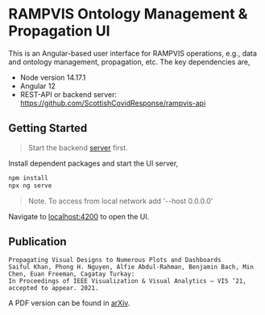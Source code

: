 # RAMPVIS Ontology Management & Propagation UI

This is an Angular-based user interface for RAMPVIS operations, e.g., data and ontology management, propagation, etc. The key dependencies are,

- Node version 14.17.1
- Angular 12
- REST-API or backend server: https://github.com/ScottishCovidResponse/rampvis-api


## Getting Started

> Start the backend [server](https://github.com/ScottishCovidResponse/rampvis-api) first.

Install dependent packages and start the UI server,

```bash
npm install
npx ng serve 
```

> Note. To access from local network add '--host 0.0.0.0'

Navigate to [localhost:4200](localhost:4200) to open the UI.


## Publication

```
Propagating Visual Designs to Numerous Plots and Dashboards
Saiful Khan, Phong H. Nguyen, Alfie Abdul-Rahman, Benjamin Bach, Min Chen, Euan Freeman, Cagatay Turkay:
In Proceedings of IEEE Visualization & Visual Analytics – VIS ’21, accepted to appear. 2021.
```
A PDF version can be found in [arXiv](https://arxiv.org/abs/2107.08882).
